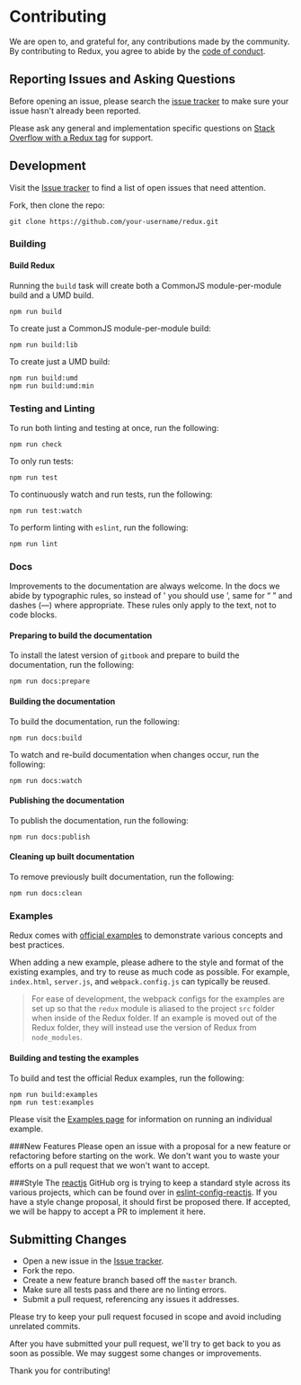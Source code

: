 # Contributing
We are open to, and grateful for, any contributions made by the community.  By contributing to Redux, you agree to abide by the [code of conduct](https://github.com/reactjs/redux/blob/master/CODE_OF_CONDUCT.md).

## Reporting Issues and Asking Questions
Before opening an issue, please search the [issue tracker](https://github.com/reactjs/redux/issues) to make sure your issue hasn't already been reported.

Please ask any general and implementation specific questions on [Stack Overflow with a Redux tag](http://stackoverflow.com/questions/tagged/redux?sort=votes&pageSize=50) for support.

## Development

Visit the [Issue tracker](https://github.com/reactjs/redux/issues) to find a list of open issues that need attention.

Fork, then clone the repo:
```
git clone https://github.com/your-username/redux.git
```

### Building

#### Build Redux

Running the `build` task will create both a CommonJS module-per-module build and a UMD build.
```
npm run build
```

To create just a CommonJS module-per-module build:
```
npm run build:lib
```

To create just a UMD build:
```
npm run build:umd
npm run build:umd:min
```

### Testing and Linting
To run both linting and testing at once, run the following:
```
npm run check
```

To only run tests:
```
npm run test
```

To continuously watch and run tests, run the following:
```
npm run test:watch
```

To perform linting with `eslint`, run the following:
```
npm run lint
```

### Docs

Improvements to the documentation are always welcome. In the docs we abide by typographic rules, so
instead of ' you should use ’, same for “ ” and dashes (—) where appropriate. These rules only apply to the text, not to code blocks.

#### Preparing to build the documentation
To install the latest version of `gitbook` and prepare to build the documentation, run the following:
```
npm run docs:prepare
```
#### Building the documentation
To build the documentation, run the following:
```
npm run docs:build
```

To watch and re-build documentation when changes occur, run the following:
```
npm run docs:watch
```

#### Publishing the documentation
To publish the documentation, run the following:
```
npm run docs:publish
```

#### Cleaning up built documentation
To remove previously built documentation, run the following:
```
npm run docs:clean
```

### Examples
Redux comes with [official examples](http://redux.js.org/docs/introduction/Examples.html) to demonstrate various concepts and best practices.

When adding a new example, please adhere to the style and format of the existing examples, and try to reuse as much code as possible.  For example, `index.html`, `server.js`, and `webpack.config.js` can typically be reused.

>For ease of development, the webpack configs for the examples are set up so that the `redux` module is aliased to the project `src` folder when inside of the Redux folder. If an example is moved out of the Redux folder, they will instead use the version of Redux from `node_modules`.

#### Building and testing the examples
To build and test the official Redux examples, run the following:
```
npm run build:examples
npm run test:examples
```

Please visit the [Examples page](http://redux.js.org/docs/introduction/Examples.html) for information on running an individual example.

###New Features
Please open an issue with a proposal for a new feature or refactoring before starting on the work. We don't want you to waste your efforts on a pull request that we won't want to accept.

###Style
The [reactjs](https://github.com/reactjs) GitHub org is trying to keep a standard style across its various projects, which can be found over in [eslint-config-reactjs](https://github.com/reactjs/eslint-config-reactjs). If you have a style change proposal, it should first be proposed there. If accepted, we will be happy to accept a PR to implement it here.

## Submitting Changes
* Open a new issue in the [Issue tracker](https://github.com/reactjs/redux/issues).
* Fork the repo.
* Create a new feature branch based off the `master` branch.
* Make sure all tests pass and there are no linting errors.
* Submit a pull request, referencing any issues it addresses.

Please try to keep your pull request focused in scope and avoid including unrelated commits.

After you have submitted your pull request, we'll try to get back to you as soon as possible. We may suggest some changes or improvements.

Thank you for contributing!
